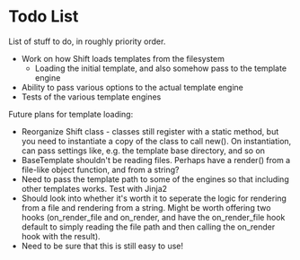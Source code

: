 Todo List
=========

List of stuff to do, in roughly priority order.

 - Work on how Shift loads templates from the filesystem
    - Loading the initial template, and also somehow pass to the template engine
 - Ability to pass various options to the actual template engine
 - Tests of the various template engines


Future plans for template loading:
 - Reorganize Shift class - classes still register with a static method, but you need to instantiate a copy of the class to call new().  On instantiation, can pass settings like, e.g. the template base directory, and so on
 - BaseTemplate shouldn't be reading files.  Perhaps have a render() from a file-like object function, and from a string?
 - Need to pass the template path to some of the engines so that including other templates works.  Test with Jinja2
 - Should look into whether it's worth it to seperate the logic for rendering from a file and rendering from a string.  Might be worth offering two hooks (on_render_file and on_render, and have the on_render_file hook default to simply reading the file path and then calling the on_render hook with the result).
 - Need to be sure that this is still easy to use!

